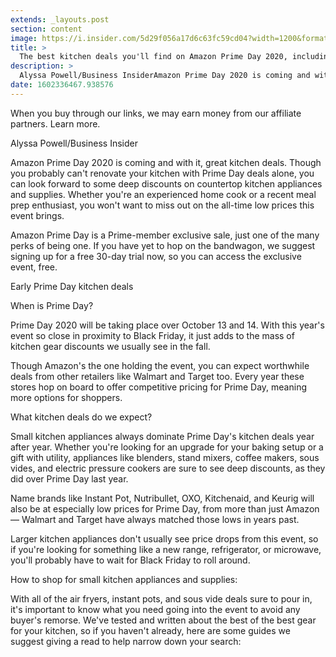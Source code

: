 ```yaml
--- 
extends: _layouts.post 
section: content 
image: https://i.insider.com/5d29f056a17d6c63fc59cd04?width=1200&format=jpeg 
title: > 
  The best kitchen deals you'll find on Amazon Prime Day 2020, including 4 early deals you can buy now 
description: > 
  Alyssa Powell/Business InsiderAmazon Prime Day 2020 is coming and with it, great kitchen deals.Though you probably can't renovate your kitchen with Prime Day deals alone, you can look forward to some deep discounts on countertop kitchen appliances and supplies.Amazon Prime Day is a Prime-member exclusive sale, just one of the many perks of being one.Early Prime Day kitchen dealsWhen is Prime Day?Small kitchen appliances always dominate Prime Day's kitchen deals year after year. 
date: 1602336467.938576 
--- 
```

When you buy through our links, we may earn money from our affiliate partners. Learn more.

Alyssa Powell/Business Insider

Amazon Prime Day 2020 is coming and with it, great kitchen deals. Though you probably can't renovate your kitchen with Prime Day deals alone, you can look forward to some deep discounts on countertop kitchen appliances and supplies. Whether you're an experienced home cook or a recent meal prep enthusiast, you won't want to miss out on the all-time low prices this event brings.

Amazon Prime Day is a Prime-member exclusive sale, just one of the many perks of being one. If you have yet to hop on the bandwagon, we suggest signing up for a free 30-day trial now, so you can access the exclusive event, free.

Early Prime Day kitchen deals

When is Prime Day?

Prime Day 2020 will be taking place over October 13 and 14. With this year's event so close in proximity to Black Friday, it just adds to the mass of kitchen gear discounts we usually see in the fall.

Though Amazon's the one holding the event, you can expect worthwhile deals from other retailers like Walmart and Target too. Every year these stores hop on board to offer competitive pricing for Prime Day, meaning more options for shoppers.

What kitchen deals do we expect?

Small kitchen appliances always dominate Prime Day's kitchen deals year after year. Whether you're looking for an upgrade for your baking setup or a gift with utility, appliances like blenders, stand mixers, coffee makers, sous vides, and electric pressure cookers are sure to see deep discounts, as they did over Prime Day last year.

Name brands like Instant Pot, Nutribullet, OXO, Kitchenaid, and Keurig will also be at especially low prices for Prime Day, from more than just Amazon — Walmart and Target have always matched those lows in years past.

Larger kitchen appliances don't usually see price drops from this event, so if you're looking for something like a new range, refrigerator, or microwave, you'll probably have to wait for Black Friday to roll around.

How to shop for small kitchen appliances and supplies:

With all of the air fryers, instant pots, and sous vide deals sure to pour in, it's important to know what you need going into the event to avoid any buyer's remorse. We've tested and written about the best of the best gear for your kitchen, so if you haven't already, here are some guides we suggest giving a read to help narrow down your search: